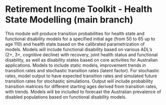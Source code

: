 # Retirement Income Toolkit - Health State Modelling (main branch)

This module will produce transition probabilities for health state and functional disability models for a specified initial age (from 50 to 65 up to age 110) and health state based on the calibrated parametrization of models. Models will include functional disability based on various ADL’s (2+, 3+, cognitive decline) with recovery, joint health status and functional disability, as well as disability states based on core activities for Australian applications. Models to include static models, improvement trends in transition rates and stochastic transition rates (latent factor). For stochastic rates, model output to have expected transition rates and simulated future transition rates for stochastic simulations. Output will include probability transition matrices for different starting ages derived from transition rates, with trends. Models will be included to forecast the Australian prevalence of disabled populations based on functional disability models. 
